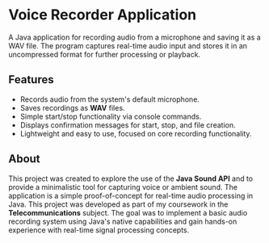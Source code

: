 # Voice Recorder Application

A Java application for recording audio from a microphone and saving it as a WAV file. The program captures real-time audio input and stores it in an uncompressed format for further processing or playback.

## Features
- Records audio from the system's default microphone.
- Saves recordings as **WAV** files.
- Simple start/stop functionality via console commands.
- Displays confirmation messages for start, stop, and file creation.
- Lightweight and easy to use, focused on core recording functionality.

## About
This project was created to explore the use of the **Java Sound API** and to provide a minimalistic tool for capturing voice or ambient sound. The application is a simple proof-of-concept for real-time audio processing in Java.
This project was developed as part of my coursework in the **Telecommunications** subject. The goal was to implement a basic audio recording system using Java's native capabilities and gain hands-on experience with real-time signal processing concepts.
